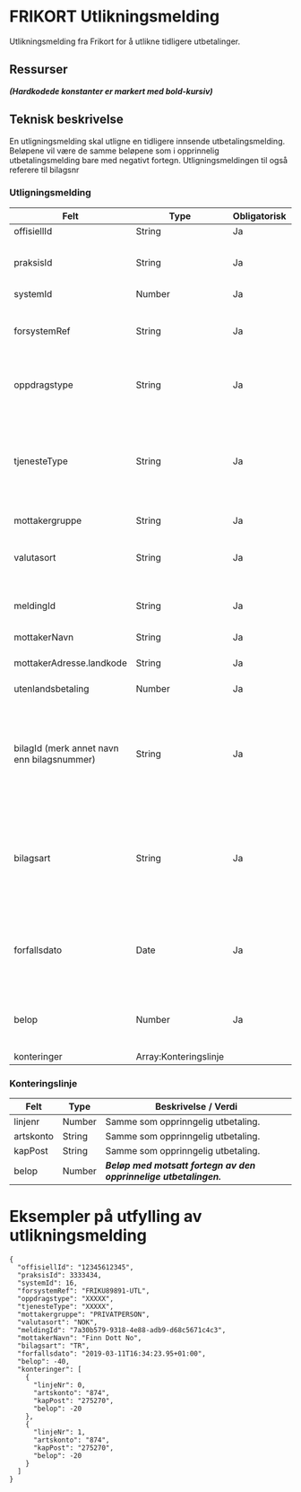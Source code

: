 # FRIKORT Utlikningsmelding
Utlikningsmelding fra Frikort for å utlikne tidligere utbetalinger.

## Ressurser
_**(Hardkodede konstanter er markert med bold-kursiv)**_

## Teknisk beskrivelse
En utligningsmelding skal utligne en tidligere innsende utbetalingsmelding. Beløpene vil være de samme beløpene som i opprinnelig utbetalingsmelding bare med negativt fortegn.
Utligningsmeldingen til også referere til bilagsnr

### Utligningsmelding
Felt | Type | Obligatorisk | Beskrivelse / Verdi
-----|------|--------------| -------------------
offisiellId |String | Ja | fødselsnummer
praksisId | String | Ja | borgerId (en unik id for en borger, uavhengig av fødselsnummer)
systemId | Number | Ja | _**16**_
forsystemRef|String| Ja | **"FRIKU"** + id fra den opprinnelige utbetalingen + **"-UTL"**. Eks. **FRIKU94949-UTL**. 
oppdragstype|String| Ja | _Burde denne være noe annet enn _**UTBETALING**_? F.eks. UTLIGNING?_
tjenesteType|String| Ja | _**Hva skal denne være dersom det har vært en endringsmelding sendt? Skal den fremdeles være NY**_. En mulighet er f.eks. en ny verdi, f.eks. UTLIGNING?
mottakergruppe|String| Ja | _**PRIVATPERSON**_
valutasort|String| Ja | Kodeverk: ISO-4217. Settes til valutakoden som er knyttet til borgers konto. 
meldingId | String | Ja | CorrelationId for den nye utlikningsmeldingen.
mottakerNavn | String | Ja | navn på borger (fra Frikort-borger)
mottakerAdresse.landkode | String | Ja | _**KAN DENNE UTGÅ?????.**_
utenlandsbetaling | Number | Ja | _**KAN DENNE UTGÅ?????.**_
bilagId (merk annet navn enn bilagsnummer) | String | Ja | _**Bilagsnummeret til utbetalingen man skal utligne. Nytt felt**_. MERK! I meldingsbeskrivelse fra Hdir er det kalt bilagsnummer, men i kvitteringen heter det bilagsnummer.
bilagsart | String | Ja | _**Skal være: UF - for utlingning på grunn av feil. UA - for avskrivning av utbetalinger som er mer enn tre år gamle. De nye bilagsartene må etableres i UBW.**_
forfallsdato | Date| Ja | Dagens dato. Format er ISO8601: ``yyyy-MM-ddTHH:mm:ss.SSSZ``. _Todo: Avklare omkring neste virkedag._ 
belop | Number | Ja | _**Beløp med motsatt fortegn av beløpet på den opprinnelige utbetalingen.**_
konteringer | Array:Konteringslinje ||

### Konteringslinje
Felt | Type | Beskrivelse / Verdi
-----|----- |--------------------
linjenr | Number | Samme som opprinngelig utbetaling.
artskonto | String | Samme som opprinngelig utbetaling. 
kapPost | String | Samme som opprinngelig utbetaling.
belop | Number | _**Beløp med motsatt fortegn av den opprinnelige utbetalingen.**_
 
 
# Eksempler på utfylling av utlikningsmelding
```
{
  "offisiellId": "12345612345",
  "praksisId": 3333434,
  "systemId": 16,
  "forsystemRef": "FRIKU89891-UTL",
  "oppdragstype": "XXXXX",
  "tjenesteType": "XXXXX",
  "mottakergruppe": "PRIVATPERSON",
  "valutasort": "NOK",
  "meldingId": "7a30b579-9318-4e88-adb9-d68c5671c4c3",
  "mottakerNavn": "Finn Dott No",
  "bilagsart": "TR",
  "forfallsdato": "2019-03-11T16:34:23.95+01:00",
  "belop": -40,
  "konteringer": [
    {
      "linjeNr": 0,
      "artskonto": "874",
      "kapPost": "275270",
      "belop": -20
    },
    {
      "linjeNr": 1,
      "artskonto": "874",
      "kapPost": "275270",
      "belop": -20
    }
  ]
}
```
